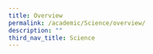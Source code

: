 ```yaml
---
title: Overview
permalink: /academic/Science/overview/
description: ""
third_nav_title: Science
---
```

